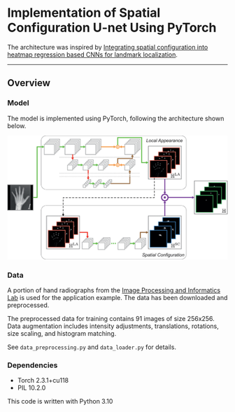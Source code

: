 # Implementation of Spatial Configuration U-net Using PyTorch

The architecture was inspired by [Integrating spatial configuration into heatmap regression based CNNs for landmark localization](https://www.sciencedirect.com/science/article/pii/S1361841518305784).

---

## Overview

### Model

The model is implemented using PyTorch, following the architecture shown below.

<p align="center">
    <img src="docs/Spatial configuration-U-net.jpg" width="750"/>
</p>

### Data

A portion of hand radiographs from the [Image Processing and Informatics Lab](https://ipilab.usc.edu/research/baaweb/) is used for the application example. The data has been downloaded and preprocessed.

The preprocessed data for training contains 91 images of size 256x256. Data augmentation includes intensity adjustments, translations, rotations, size scaling, and histogram matching.

See `data_preprocessing.py` and `data_loader.py` for details.

### Dependencies

* Torch 2.3.1+cu118
* PIL 10.2.0

This code is written with Python 3.10



